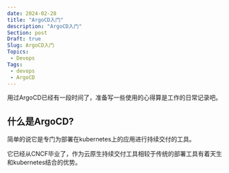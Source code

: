 ```yaml
---
date: 2024-02-28
title: "ArgoCD入门"
description: "ArgoCD入门"
Section: post
Draft: true
Slug: ArgoCD入门
Topics:
 - Devops
Tags:
 - devops
 - ArgoCD
---
```


用过ArgoCD已经有一段时间了，准备写一些使用的心得算是工作的日常记录吧。
<!--more-->

## 什么是ArgoCD?

简单的说它是专门为部署在kubernetes上的应用进行持续交付的工具。  

它已经从CNCF毕业了，作为云原生持续交付工具相较于传统的部署工具有着天生和kubernetes结合的优势。
